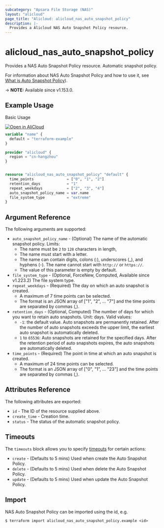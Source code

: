 ```yaml
---
subcategory: "Apsara File Storage (NAS)"
layout: "alicloud"
page_title: "Alicloud: alicloud_nas_auto_snapshot_policy"
description: |-
  Provides a Alicloud NAS Auto Snapshot Policy resource.
---
```


# alicloud_nas_auto_snapshot_policy

Provides a NAS Auto Snapshot Policy resource. Automatic snapshot policy.

For information about NAS Auto Snapshot Policy and how to use it, see [What is Auto Snapshot Policy](https://www.alibabacloud.com/help/en/doc-detail/135662.html)).

-> **NOTE:** Available since v1.153.0.

## Example Usage

Basic Usage

<div style="display: block;margin-bottom: 40px;"><div class="oics-button" style="float: right;position: absolute;margin-bottom: 10px;">
  <a href="https://api.aliyun.com/api-tools/terraform?resource=alicloud_nas_auto_snapshot_policy&exampleId=3b2734b5-d239-3b5a-1f90-4607655ceda98588432b&activeTab=example&spm=docs.r.nas_auto_snapshot_policy.0.3b2734b5d2&intl_lang=EN_US" target="_blank">
    <img alt="Open in AliCloud" src="https://img.alicdn.com/imgextra/i1/O1CN01hjjqXv1uYUlY56FyX_!!6000000006049-55-tps-254-36.svg" style="max-height: 44px; max-width: 100%;">
  </a>
</div></div>

```terraform
variable "name" {
  default = "terraform-example"
}

provider "alicloud" {
  region = "cn-hangzhou"
}


resource "alicloud_nas_auto_snapshot_policy" "default" {
  time_points               = ["0", "1", "2"]
  retention_days            = "1"
  repeat_weekdays           = ["2", "3", "4"]
  auto_snapshot_policy_name = var.name
  file_system_type          = "extreme"
}
```

## Argument Reference

The following arguments are supported:
* `auto_snapshot_policy_name` - (Optional) The name of the automatic snapshot policy. Limits:
  - The name must be `2` to `128` characters in length,
  - The name must start with a letter.
  - The name can contain digits, colons (:), underscores (_), and hyphens (-). The name cannot start with `http://` or `https://`.
  - The value of this parameter is empty by default.
* `file_system_type` - (Optional, ForceNew, Computed, Available since v1.223.2) The file system type.
* `repeat_weekdays` - (Required) The day on which an auto snapshot is created.
  - A maximum of 7 time points can be selected.
  - The format is  an JSON array of ["1", "2", … "7"]  and the time points are separated by commas (,).
* `retention_days` - (Optional, Computed) The number of days for which you want to retain auto snapshots. Unit: days. Valid values:
  - `-1`: the default value. Auto snapshots are permanently retained. After the number of auto snapshots exceeds the upper limit, the earliest auto snapshot is automatically deleted.
  - `1` to `65536`: Auto snapshots are retained for the specified days. After the retention period of auto snapshots expires, the auto snapshots are automatically deleted.
* `time_points` - (Required) The point in time at which an auto snapshot is created.
  - A maximum of 24 time points can be selected.
  - The format is  an JSON array of ["0", "1", … "23"] and the time points are separated by commas (,).

## Attributes Reference

The following attributes are exported:
* `id` - The ID of the resource supplied above.
* `create_time` - Creation time.
* `status` - The status of the automatic snapshot policy.

## Timeouts

The `timeouts` block allows you to specify [timeouts](https://www.terraform.io/docs/configuration-0-11/resources.html#timeouts) for certain actions:
* `create` - (Defaults to 5 mins) Used when create the Auto Snapshot Policy.
* `delete` - (Defaults to 5 mins) Used when delete the Auto Snapshot Policy.
* `update` - (Defaults to 5 mins) Used when update the Auto Snapshot Policy.

## Import

NAS Auto Snapshot Policy can be imported using the id, e.g.

```shell
$ terraform import alicloud_nas_auto_snapshot_policy.example <id>
```